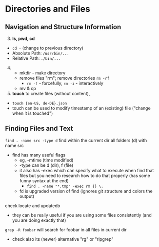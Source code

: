 # Directories and Files

## Navigation and Structure Information
3. **ls, pwd, cd**
  - `cd -` (change to previous directory)
  - Absolute Path: `/usr/bin/...`
  - Relative Path: `./bin/...`
4. - mkdir - make directory
   - remove files "rm"; remove directories `rm -rf`
     - `rm -f` - forcefully, `rm -i` - interactively
   - mv & cp
5. **touch** to create files (without content),
  - `touch {en-US, de-DE}.json`
  - touch can be used to modify timestamp of an (existing) file ("change when it is touched")

## Finding Files and Text
`find . -name src -type d` find within the current dir all folders (d) with name src
- find has many useful flags
  - eg, -mtime (time modified)
  - -type can be d (dir), f (file)
  - it also has -exec which can specify what to execute when find that files but you need to research how to do that properly (has some funny syntax at the end)
    - `find . -name "*.tmp" -exec rm {} \;`
  - fd is upgraded version of find (ignores git structure and colors the output)

check locate and updatedb
  - they can be really useful if you are using some files consistently (and you are doing exactly that)

`grep -R foobar` will search for foobar in all files in current dir
- check also its (newer) alternative "rg" or "ripgrep"

